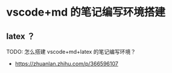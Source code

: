 # vscode+md 的笔记编写环境搭建

## latex ？

TODO: 怎么搭建 vscode+md+latex 的笔记编写环境？

- https://zhuanlan.zhihu.com/p/366596107
